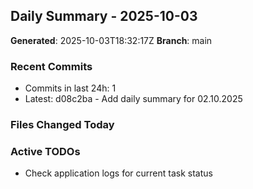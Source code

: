 ## Daily Summary - 2025-10-03

**Generated**: 2025-10-03T18:32:17Z
**Branch**: main


### Recent Commits
- Commits in last 24h: 1
- Latest: d08c2ba - Add daily summary for 02.10.2025

### Files Changed Today

### Active TODOs
- Check application logs for current task status


